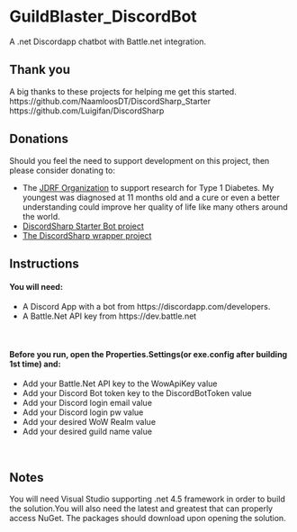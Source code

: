 # GuildBlaster_DiscordBot
A .net Discordapp chatbot with Battle.net integration.

<h2>Thank you</h2>
A big thanks to these projects for helping me get this started.<br>
https://github.com/NaamloosDT/DiscordSharp_Starter<br>
https://github.com/Luigifan/DiscordSharp

<h2>Donations</h2>
Should you feel the need to support development on this project, then please consider donating to:
<ul>
<li>The <a href="http://www.jdrf.org/donate/">JDRF Organization</a> to support research for Type 1 Diabetes. My youngest was diagnosed at 11 months old and a cure or even a better understanding could improve her quality of life like many others around the world.</li>
<li><a href="https://github.com/NaamloosDT/DiscordSharp_Starter">DiscordSharp Starter Bot project</a></li>
<li><a href="https://github.com/Luigifan/DiscordSharp">The DiscordSharp wrapper project</a></li>
</ul>

<h2>Instructions</h2>
<h4>You will need:</h4>
<ul>
<li>A Discord App with a bot from https://discordapp.com/developers.</li>
<li>A Battle.Net API key from https://dev.battle.net</li>
</ul>
<br>
<h4>Before you run, open the Properties.Settings(or exe.config after building 1st time) and:</h4>
<ul>
<li>Add your Battle.Net API key to the WowApiKey value</li>
<li>Add your Discord Bot token key to the DiscordBotToken value</li>
<li>Add your Discord login email value</li>
<li>Add your Discord login pw value</li>
<li>Add your desired WoW Realm value</li>
<li>Add your desired guild name value</li>
</ul>
<br>
<h2>Notes</h2>
You will need Visual Studio supporting .net 4.5 framework in order to build the solution.You will also need the latest and greatest that can properly access NuGet. The packages should download upon opening the solution.


